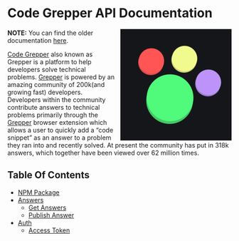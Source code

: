 # **Code Grepper API Documentation**

<img align="right" width="250" style="margin-left: 10px;" height="250" src="./assets/Grepper%20Logo.png">

**NOTE:** You can find the older documentation [here](./old.md).

[Code Grepper][cgurl] also known as Grepper is a platform to help developers solve technical problems. [Grepper][cgurl] is powered by an amazing community of 200k(and growing fast) developers. Developers within the community contribute answers to technical problems primarily through the [Grepper][cgurl] browser extension which allows a user to quickly add a “code snippet” as an answer to a problem they ran into and recently solved. At present the community has put in 318k answers, which together have been viewed over 62 million times.

[cgurl]: https://codegrepper.com

## **Table Of Contents**

- [NPM Package](https://www.npmjs.com/package/grepper)
- [Answers](./docs/answers)
  - [Get Answers](./docs/answers/GETANSWERS.MD)
  - [Publish Answer](./docs/answers/PUBLISHANSWER.MD)
- [Auth](./docs/auth)
  - [Access Token](./docs/auth/TOKEN.MD)
